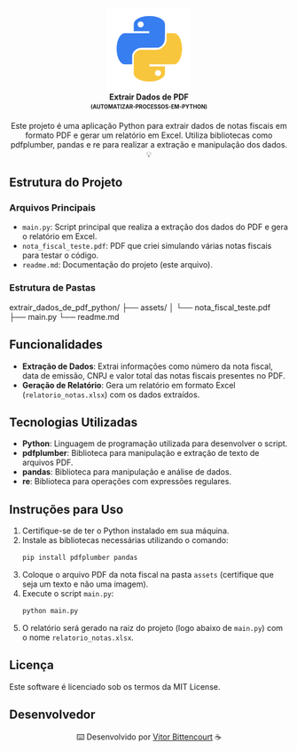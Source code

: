 <p align="center"> <img src="./assets/img/python_logo.png" alt="Nota Fiscal" width="150" /> <br /> <b>Extrair Dados de PDF</b> <br /> <sub><sup><b>(AUTOMATIZAR-PROCESSOS-EM-PYTHON)</b></sup></sub> <br /> </p> <p align="center"> Este projeto é uma aplicação Python para extrair dados de notas fiscais em formato PDF e gerar um relatório em Excel. Utiliza bibliotecas como pdfplumber, pandas e re para realizar a extração e manipulação dos dados. 💡<br /> </p>

## Estrutura do Projeto

### Arquivos Principais
- `main.py`: Script principal que realiza a extração dos dados do PDF e gera o relatório em Excel.
- `nota_fiscal_teste.pdf`: PDF que criei simulando várias notas fiscais para testar o código.
- `readme.md`: Documentação do projeto (este arquivo).

### Estrutura de Pastas

extrair_dados_de_pdf_python/
├── assets/
│ └── nota_fiscal_teste.pdf
├── main.py
└── readme.md


## Funcionalidades
- **Extração de Dados**: Extrai informações como número da nota fiscal, data de emissão, CNPJ e valor total das notas fiscais presentes no PDF.
- **Geração de Relatório**: Gera um relatório em formato Excel (`relatorio_notas.xlsx`) com os dados extraídos.

## Tecnologias Utilizadas
- **Python**: Linguagem de programação utilizada para desenvolver o script.
- **pdfplumber**: Biblioteca para manipulação e extração de texto de arquivos PDF.
- **pandas**: Biblioteca para manipulação e análise de dados.
- **re**: Biblioteca para operações com expressões regulares.

## Instruções para Uso
1. Certifique-se de ter o Python instalado em sua máquina.
2. Instale as bibliotecas necessárias utilizando o comando:
    ```sh
    pip install pdfplumber pandas
    ```
3. Coloque o arquivo PDF da nota fiscal na pasta `assets` (certifique que seja um texto e não uma imagem).
4. Execute o script `main.py`:
    ```sh
    python main.py
    ```
5. O relatório será gerado na raiz do projeto (logo abaixo de `main.py`) com o nome `relatorio_notas.xlsx`.

## Licença
Este software é licenciado sob os termos da MIT License.

## Desenvolvedor

<div align="center">

⌨️ Desenvolvido por [Vitor Bittencourt](https://github.com/vitorVBD) ☕

</div>